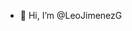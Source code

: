 - 👋 Hi, I’m @LeoJimenezG
<!---
- 👀 I’m interested in ...
- 🌱 I’m currently learning ...
- 💞️ I’m looking to collaborate on ...
- 📫 How to reach me ...
- 😄 Pronouns: ...
- ⚡ Fun fact: ...
--->
<!---
LeoJimenezG/LeoJimenezG is a ✨ special ✨ repository because its `README.md` (this file) appears on your GitHub profile.
You can click the Preview link to take a look at your changes.
--->
